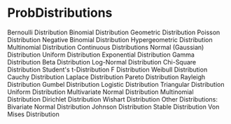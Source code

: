 # ProbDistributions

Bernoulli Distribution
Binomial Distribution
Geometric Distribution
Poisson Distribution
Negative Binomial Distribution
Hypergeometric Distribution
Multinomial Distribution
Continuous Distributions
Normal (Gaussian) Distribution
Uniform Distribution
Exponential Distribution
Gamma Distribution
Beta Distribution
Log-Normal Distribution
Chi-Square Distribution
Student's t-Distribution
F Distribution
Weibull Distribution
Cauchy Distribution
Laplace Distribution
Pareto Distribution
Rayleigh Distribution
Gumbel Distribution
Logistic Distribution
Triangular Distribution
Uniform Distribution
Multivariate Normal Distribution
Multinomial Distribution
Dirichlet Distribution
Wishart Distribution
Other Distributions:
Bivariate Normal Distribution
Johnson Distribution
Stable Distribution
Von Mises Distribution
